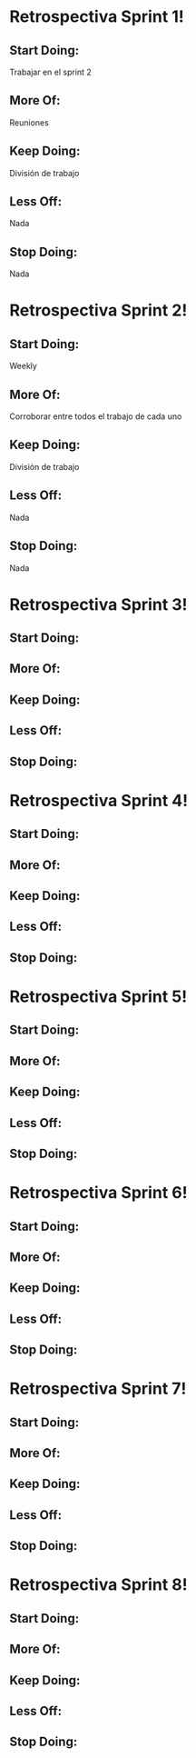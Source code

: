 # Retrospectiva Sprint 1!

## Start Doing:
Trabajar en el sprint 2

 ## More Of:
 Reuniones 

## Keep Doing:
  División de trabajo

## Less Off:
Nada

## Stop Doing:
Nada

# Retrospectiva Sprint 2!

## Start Doing:
Weekly

## More Of:
Corroborar entre todos el trabajo de cada uno

## Keep Doing:
División de trabajo

## Less Off:
Nada

## Stop Doing:
Nada


# Retrospectiva Sprint 3!

## Start Doing:

## More Of:

## Keep Doing:

## Less Off:

## Stop Doing:


# Retrospectiva Sprint 4!
## Start Doing:

## More Of:

## Keep Doing:

## Less Off:

## Stop Doing:

# Retrospectiva Sprint 5!
## Start Doing:

## More Of:

## Keep Doing:

## Less Off:

## Stop Doing:

# Retrospectiva Sprint 6!
## Start Doing:

## More Of:

## Keep Doing:

## Less Off:

## Stop Doing:

# Retrospectiva Sprint 7!
## Start Doing:

## More Of:

## Keep Doing:

## Less Off:

## Stop Doing:

# Retrospectiva Sprint 8!
## Start Doing:

## More Of:

## Keep Doing:

## Less Off:

## Stop Doing:

